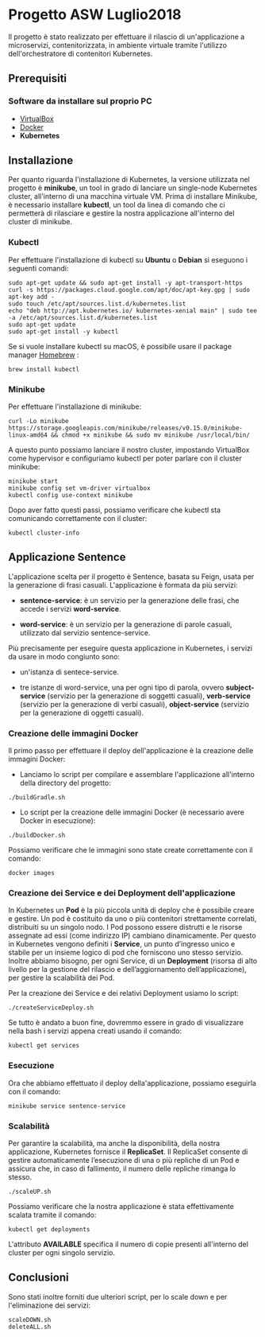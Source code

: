 # Progetto ASW Luglio2018

Il progetto è stato realizzato per effettuare il rilascio di un'applicazione a microservizi, contenitorizzata, in ambiente virtuale tramite l'utilizzo dell'orchestratore di contenitori Kubernetes.

## Prerequisiti

### Software da installare sul proprio PC

* [VirtualBox](https://www.virtualbox.org/)
* [Docker](https://www.docker.com/)
* **Kubernetes**

## Installazione
Per quanto riguarda l'installazione di Kubernetes, la versione utilizzata nel progetto è **minikube**, un tool in grado di lanciare un single-node Kubernetes cluster, all'interno di una macchina virtuale VM. Prima di installare Minikube, è necessario installare **kubectl**, un tool da linea di comando che ci permetterà di rilasciare e gestire la nostra applicazione all'interno del cluster di minikube. 

### Kubectl 
Per effettuare l'installazione di kubectl su **Ubuntu** o **Debian** si eseguono i seguenti comandi:
```
sudo apt-get update && sudo apt-get install -y apt-transport-https
curl -s https://packages.cloud.google.com/apt/doc/apt-key.gpg | sudo apt-key add -
sudo touch /etc/apt/sources.list.d/kubernetes.list 
echo "deb http://apt.kubernetes.io/ kubernetes-xenial main" | sudo tee -a /etc/apt/sources.list.d/kubernetes.list
sudo apt-get update
sudo apt-get install -y kubectl
```

Se si vuole installare kubectl su macOS, è possibile usare il package manager [Homebrew](https://brew.sh/index_it) :
```
brew install kubectl
```

### Minikube
Per effettuare l'installazione di minikube:
```
curl -Lo minikube https://storage.googleapis.com/minikube/releases/v0.15.0/minikube-linux-amd64 && chmod +x minikube && sudo mv minikube /usr/local/bin/
```

A questo punto possiamo lanciare il nostro cluster, impostando VirtualBox come hypervisor e configuriamo kubectl per poter parlare con il cluster minikube:
```
minikube start
minikube config set vm-driver virtualbox
kubectl config use-context minikube
```
Dopo aver fatto questi passi, possiamo verificare che kubectl sta comunicando correttamente con il cluster:
```
kubectl cluster-info
```

## Applicazione **Sentence**
L'applicazione scelta per il progetto è Sentence, basata su Feign, usata per la generazione di frasi casuali. L'applicazione è formata da più servizi:

* **sentence-service**: è un servizio per la generazione delle frasi, che accede i servizi **word-service**.

* **word-service**: è un servizio per la generazione di parole casuali, utilizzato dal servizio sentence-service.

Più precisamente per eseguire questa applicazione in Kubernetes, i servizi da usare in modo congiunto sono:

* un'istanza di sentece-service.

* tre istanze di word-service, una per ogni tipo di parola, ovvero **subject-service** (servizio per la generazione di soggetti casuali), **verb-service** (servizio per la generazione di verbi casuali), **object-service** (servizio per la generazione di oggetti casuali).


### Creazione delle immagini Docker
Il primo passo per effettuare il deploy dell'applicazione è la creazione delle immagini Docker:

* Lanciamo lo script per compilare e assemblare l'applicazione all'interno della directory del progetto:
```
./buildGradle.sh
```

* Lo script per la creazione delle immagini Docker (è necessario avere Docker in esecuzione):
```
./buildDocker.sh
```

Possiamo verificare che le immagini sono state create correttamente con il comando:
```
docker images
```


### Creazione dei Service e dei Deployment dell'applicazione
In Kubernetes un **Pod** è la più piccola unità di deploy che è possibile creare e gestire. Un pod è costituito da uno o più contenitori strettamente correlati, distribuiti su un singolo nodo. I Pod possono essere distrutti e le risorse assegnate ad essi (come indirizzo IP) cambiano dinamicamente. Per questo in Kubernetes vengono definiti i **Service**, un punto d’ingresso unico e stabile per un insieme logico di pod che forniscono uno stesso servizio. Inoltre abbiamo bisogno, per ogni Service, di un **Deployment** (risorsa di alto livello per la gestione del rilascio e dell’aggiornamento dell’applicazione), per gestire la scalabilità dei Pod.

Per la creazione dei Service e dei relativi Deployment usiamo lo script:
```
./createServiceDeploy.sh
```
Se tutto è andato a buon fine, dovremmo essere in grado di visualizzare nella bash i servizi appena creati usando il comando:
```
kubectl get services
```

### Esecuzione 
Ora che abbiamo effettuato il deploy della'applicazione, possiamo eseguirla con il comando:
```
minikube service sentence-service
```

### Scalabilità
Per garantire la scalabilità, ma anche la disponibilità, della nostra applicazione, Kubernetes fornisce il **ReplicaSet**. Il ReplicaSet consente di gestire automaticamente l’esecuzione di una o più repliche di un Pod e assicura che, in caso di fallimento, il numero delle repliche rimanga lo stesso.
```
./scaleUP.sh
```
Possiamo verificare che la nostra applicazione è stata effettivamente scalata tramite il comando:
```
kubectl get deployments
```
L'attributo **AVAILABLE** specifica il numero di copie presenti all'interno del cluster per ogni singolo servizio.



## Conclusioni
Sono stati inoltre forniti due ulteriori script, per lo scale down e per l'eliminazione dei servizi:
```
scaleDOWN.sh
deleteALL.sh
```
